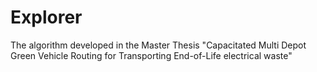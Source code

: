 # Explorer
The algorithm developed in the Master Thesis "Capacitated Multi Depot Green Vehicle Routing for Transporting End-of-Life electrical waste"
